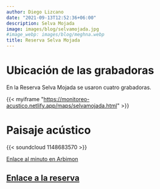```yaml
---
author: Diego Lizcano
date: "2021-09-13T12:52:36+06:00"
description: Selva Mojada
image: images/blog/selvamojada.jpg
#image_webp: images/blog/meghna.webp
title: Reserva Selva Mojada
---
```


# Ubicación de las grabadoras

En la Reserva Selva Mojada se usaron cuatro grabadoras.

{{< myiframe "https://monitoreo-acustico.netlify.app/maps/selvamojada.html" >}}


# Paisaje acústico

{{< soundcloud 1148683570 >}}

[Enlace al minuto en Arbimon](https://arbimon.rfcx.org/project/destinos-awake/visualizer/rec/42440711)

## [Enlace a la reserva](https://selvamojada.com)


